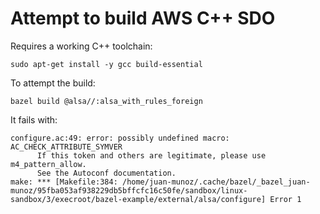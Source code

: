 # Attempt to build AWS C++ SDO

Requires a working C++ toolchain:

```
sudo apt-get install -y gcc build-essential
```

To attempt the build:

```
bazel build @alsa//:alsa_with_rules_foreign
```

It fails with:

```
configure.ac:49: error: possibly undefined macro: AC_CHECK_ATTRIBUTE_SYMVER
      If this token and others are legitimate, please use m4_pattern_allow.
      See the Autoconf documentation.
make: *** [Makefile:384: /home/juan-munoz/.cache/bazel/_bazel_juan-munoz/95fba053af938229db5bffcfc16c50fe/sandbox/linux-sandbox/3/execroot/bazel-example/external/alsa/configure] Error 1
```
